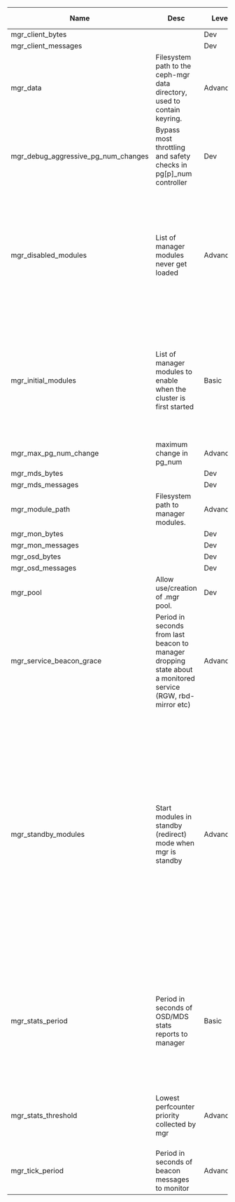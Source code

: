 | Name | Desc | Level | Type | non-Daemon Default | Daemon Default | Min | Max | Valid Values | verbatim | See also | Flags | Services | Validator | Long Desc | Tags |
| --- | --- | --- | --- | --- | --- | --- | --- | --- | --- | --- | --- | --- | --- | --- | --- |
| <span id="SP_mgr_client_bytes">mgr_client_bytes</span> |   | Dev | Size | 128_M |  |  |  |  |  |  |  | mgr |  |  |  |
| <span id="SP_mgr_client_messages">mgr_client_messages</span> |   | Dev | Uint | 512 |  |  |  |  |  |  |  | mgr |  |  |  |
| <span id="SP_mgr_data">mgr_data</span> |  Filesystem path to the ceph-mgr data directory, used to contain keyring. | Advanced | Str | /var/lib/ceph/mgr/$cluster-$id |  |  |  |  |  |  | NO_MON_UPDATE | mgr |  |  |  |
| <span id="SP_mgr_debug_aggressive_pg_num_changes">mgr_debug_aggressive_pg_num_changes</span> |  Bypass most throttling and safety checks in pg[p]_num controller | Dev | Bool | False |  |  |  |  |  |  |  | mgr |  |  |  |
| <span id="SP_mgr_disabled_modules">mgr_disabled_modules</span> |  List of manager modules never get loaded | Advanced | Str | mgr_disabled_modules |  |  |  |  |  | [[mgr_module_path](/config/mgr/mgr.md#SP_mgr_module_path)] | STARTUP | mgr |  | A comma delimited list of module names. This list is read by manager when it starts. By default, manager loads all modules found in specified 'mgr_module_path', and it starts the enabled ones as instructed. The modules in this list will not be loaded at all. |  |
| <span id="SP_mgr_initial_modules">mgr_initial_modules</span> |  List of manager modules to enable when the cluster is first started | Basic | Str | restful iostat nfs |  |  |  |  |  |  | NO_MON_UPDATECLUSTER_CREATE | ["mon", "common"] |  | This list of module names is read by the monitor when the cluster is first started after installation, to populate the list of enabled manager modules.  Subsequent updates are done using the 'mgr module [enable|disable]' commands.  List may be comma or space separated. |  |
| <span id="SP_mgr_max_pg_num_change">mgr_max_pg_num_change</span> |  maximum change in pg_num | Advanced | Int | 128 |  |  |  |  |  |  |  | mgr |  |  |  |
| <span id="SP_mgr_mds_bytes">mgr_mds_bytes</span> |   | Dev | Size | 128_M |  |  |  |  |  |  |  | mgr |  |  |  |
| <span id="SP_mgr_mds_messages">mgr_mds_messages</span> |   | Dev | Uint | 128 |  |  |  |  |  |  |  | mgr |  |  |  |
| <span id="SP_mgr_module_path">mgr_module_path</span> |  Filesystem path to manager modules. | Advanced | Str | CEPH_INSTALL_DATADIR/mgr |  |  |  |  |  |  |  | mgr |  |  |  |
| <span id="SP_mgr_mon_bytes">mgr_mon_bytes</span> |   | Dev | Size | 128_M |  |  |  |  |  |  |  | mgr |  |  |  |
| <span id="SP_mgr_mon_messages">mgr_mon_messages</span> |   | Dev | Uint | 128 |  |  |  |  |  |  |  | mgr |  |  |  |
| <span id="SP_mgr_osd_bytes">mgr_osd_bytes</span> |   | Dev | Size | 512_M |  |  |  |  |  |  |  | mgr |  |  |  |
| <span id="SP_mgr_osd_messages">mgr_osd_messages</span> |   | Dev | Uint | 8_K |  |  |  |  |  |  |  | mgr |  |  |  |
| <span id="SP_mgr_pool">mgr_pool</span> |  Allow use/creation of .mgr pool. | Dev | Bool | True |  |  |  |  |  |  | STARTUP | mgr |  |  |  |
| <span id="SP_mgr_service_beacon_grace">mgr_service_beacon_grace</span> |  Period in seconds from last beacon to manager dropping state about a monitored service (RGW, rbd-mirror etc) | Advanced | Float | 1_min |  |  |  |  |  |  |  | mgr |  |  |  |
| <span id="SP_mgr_standby_modules">mgr_standby_modules</span> |  Start modules in standby (redirect) mode when mgr is standby | Advanced | Bool | True |  |  |  |  |  |  |  |  |  | By default, the standby modules will answer incoming requests with a HTTP redirect to the active manager, allowing users to point their browser at any mgr node and find their way to an active mgr.  However, this mode is problematic when using a load balancer because (1) the redirect locations are usually private IPs and (2) the load balancer can't identify which mgr is the right one to send traffic to. If a load balancer is being used, set this to false. |  |
| <span id="SP_mgr_stats_period">mgr_stats_period</span> |  Period in seconds of OSD/MDS stats reports to manager | Basic | Int | 5 |  |  |  |  |  |  |  | ["mgr", "common"] |  | Use this setting to control the granularity of time series data collection from daemons.  Adjust upwards if the manager CPU load is too high, or if you simply do not require the most up to date performance counter data. |  |
| <span id="SP_mgr_stats_threshold">mgr_stats_threshold</span> |  Lowest perfcounter priority collected by mgr | Advanced | Int | 5 |  | 0 | 11 |  |  |  |  |  |  | Daemons only set perf counter data to the manager daemon if the counter has a priority higher than this. |  |
| <span id="SP_mgr_tick_period">mgr_tick_period</span> |  Period in seconds of beacon messages to monitor | Advanced | Secs | 2 |  |  |  |  |  |  |  | ["mgr", "mon"] |  |  |  |
